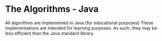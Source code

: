 # The Algorithms - Java
All algorithms are implemented in Java (for educational purposes)
These implementations are intended for learning purposes. As such, they may be less efficient than the Java standard library.
